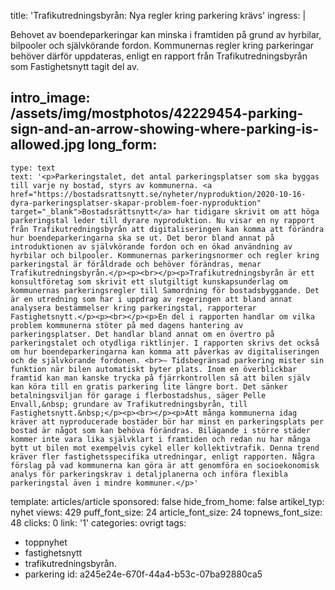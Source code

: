 title: 'Trafikutredningsbyrån: Nya regler kring parkering krävs'
ingress: |
  <p>Behovet av boendeparkeringar kan minska i framtiden på grund av hyrbilar, bilpooler och självkörande fordon. Kommunernas regler kring parkeringar behöver därför uppdateras, enligt en rapport från Trafikutredningsbyrån som Fastighetsnytt tagit del av.
  </p>
  
intro_image: /assets/img/mostphotos/42229454-parking-sign-and-an-arrow-showing-where-parking-is-allowed.jpg
long_form:
  -
    type: text
    text: '<p>Parkeringstalet, det antal parkeringsplatser som ska byggas till varje ny bostad, styrs av kommunerna. <a href="https://bostadsrattsnytt.se/nyheter/nyproduktion/2020-10-16-dyra-parkeringsplatser-skapar-problem-foer-nyproduktion" target="_blank">Bostadsrättsnytt</a> har tidigare skrivit om att höga parkeringstal leder till dyrare nyproduktion. Nu visar en ny rapport från Trafikutredningsbyrån att digitaliseringen kan komma att förändra hur boendeparkeringarna ska se ut. Det beror bland annat på introduktionen av självkörande fordon och en ökad användning av hyrbilar och bilpooler. Kommunernas parkeringsnormer och regler kring parkeringstal är föråldrade och behöver förändras, menar Trafikutredningsbyrån.</p><p><br></p><p>Trafikutredningsbyrån är ett konsultföretag som skrivit ett slutgiltigt kunskapsunderlag om kommunernas parkeringsregler till Samordning för bostadsbyggande. Det är en utredning som har i uppdrag av regeringen att bland annat analysera bestämmelser kring parkeringstal, rapporterar Fastighetsnytt.</p><p><br></p><p>En del i rapporten handlar om vilka problem kommunerna stöter på med dagens hantering av parkeringsplatser. Det handlar bland annat om en övertro på parkeringstalet och otydliga riktlinjer. I rapporten skrivs det också om hur boendeparkeringarna kan komma att påverkas av digitaliseringen och de självkörande fordonen. <br>– Tidsbegränsad parkering mister sin funktion när bilen automatiskt byter plats. Inom en överblickbar framtid kan man kanske trycka på fjärrkontrollen så att bilen själv kan köra till en gratis parkering lite längre bort. Det sänker betalningsviljan för garage i flerbostadshus, säger Pelle Envall,&nbsp; grundare av Trafikutredningsbyrån, till Fastighetsnytt.&nbsp;</p><p><br></p><p>Att många kommunerna idag kräver att nyproducerade bostäder bör har minst en parkeringsplats per bostad är något som kan behöva förändras. Bilägande i större städer kommer inte vara lika självklart i framtiden och redan nu har många bytt ut bilen mot exempelvis cykel eller kollektivtrafik. Denna trend kräver fler fastighetsspecifika utredningar, enligt rapporten. Några förslag på vad kommunerna kan göra är att genomföra en socioekonomisk analys för parkeringskrav i detaljplanerna och införa flexibla parkeringstal även i mindre kommuner.</p>'
template: articles/article
sponsored: false
hide_from_home: false
artikel_typ: nyhet
views: 429
puff_font_size: 24
article_font_size: 24
topnews_font_size: 48
clicks: 0
link: '1'
categories: ovrigt
tags:
  - toppnyhet
  - fastighetsnytt
  - trafikutredningsbyrån.
  - parkering
id: a245e24e-670f-44a4-b53c-07ba92880ca5
